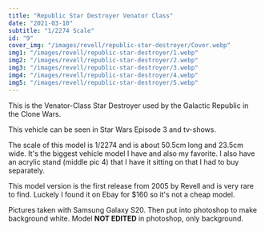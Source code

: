 ```yaml
---
title: "Republic Star Destroyer Venator Class"
date: "2021-03-10"
subtitle: "1/2274 Scale"
id: "9"
cover_img: "/images/revell/republic-star-destroyer/Cover.webp"
img1: "/images/revell/republic-star-destroyer/1.webp"
img2: "/images/revell/republic-star-destroyer/2.webp"
img3: "/images/revell/republic-star-destroyer/3.webp"
img4: "/images/revell/republic-star-destroyer/4.webp"
img5: "/images/revell/republic-star-destroyer/5.webp"
---
```


This is the Venator-Class Star Destroyer used by the Galactic Republic in the Clone Wars.

This vehicle can be seen in Star Wars Episode 3 and tv-shows.

The scale of this model is 1/2274 and is about 50.5cm long and 23.5cm wide. It's the biggest vehicle model I have and also my favorite.
I also have an acrylic stand (middle pic 4) that I have it sitting on that I had to buy separately. 

This model version is the first release from 2005 by Revell and is very rare to find. Luckely I found it on Ebay for $160 so it's not a cheap model.

Pictures taken with Samsung Galaxy S20. Then put into photoshop to make background white. Model **NOT EDITED** in photoshop, only background.